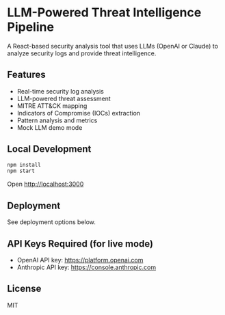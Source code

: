 # LLM-Powered Threat Intelligence Pipeline

A React-based security analysis tool that uses LLMs (OpenAI or Claude) to analyze security logs and provide threat intelligence.

## Features

- Real-time security log analysis
- LLM-powered threat assessment
- MITRE ATT&CK mapping
- Indicators of Compromise (IOCs) extraction
- Pattern analysis and metrics
- Mock LLM demo mode

## Local Development
```bash
npm install
npm start
```

Open [http://localhost:3000](http://localhost:3000)

## Deployment

See deployment options below.

## API Keys Required (for live mode)

- OpenAI API key: https://platform.openai.com
- Anthropic API key: https://console.anthropic.com

## License

MIT
